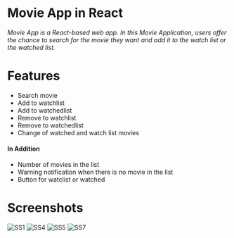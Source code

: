 # Movie App in React
*Movie App is a React-based web app. In this Movie Application, users offer the chance to search for the movie they want and add it to the watch list or the watched list.*

# Features
- Search movie
- Add to watchlist
- Add to watchedlist
- Remove to watchlist
- Remove to watchedlist
- Change of watched and watch list movies

#### In Addition
- Number of movies in the list
- Warning notification when there is no movie in the list
- Button for watclist or watched

# Screenshots

![SS1](https://user-images.githubusercontent.com/104565169/192854916-0068f312-f51f-4732-b696-0a46d44fa127.png)
![SS4](https://user-images.githubusercontent.com/104565169/192855009-819183fc-324e-4b34-8dac-4f2b09752f90.png)
![SS5](https://user-images.githubusercontent.com/104565169/192855527-3950f3ba-a21f-4333-a9d3-67e5a8db0a2e.png)
![SS7](https://user-images.githubusercontent.com/104565169/192855075-bfb3e6d8-8973-460f-aa3a-4d99df074b50.png)

